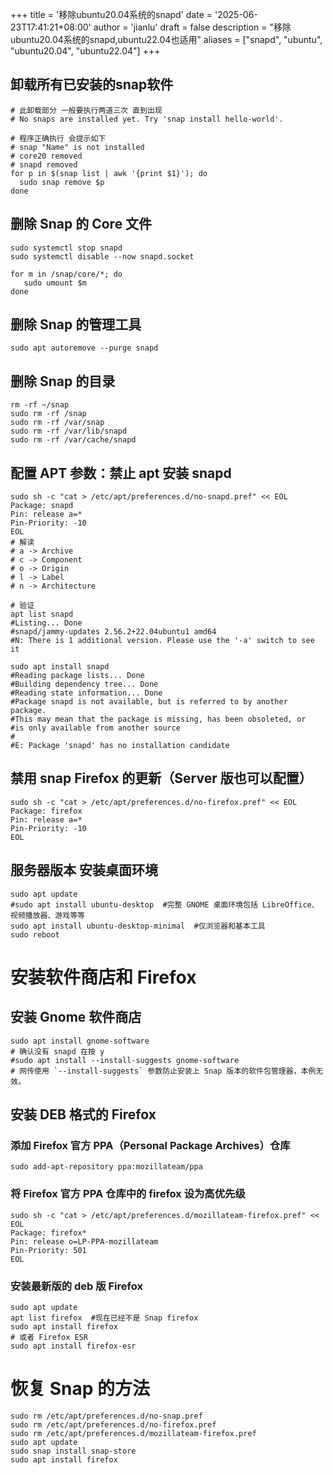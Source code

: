 +++
title = '移除ubuntu20.04系统的snapd'
date = '2025-06-23T17:41:21+08:00'
author = 'jianlu'
draft = false
description = "移除ubuntu20.04系统的snapd,ubuntu22.04也适用"
aliases = ["snapd", "ubuntu", "ubuntu20.04", "ubuntu22.04"]
+++

## 卸载所有已安装的snap软件

```shell
# 此卸载部分 一般要执行两道三次 直到出现 
# No snaps are installed yet. Try 'snap install hello-world'.

# 程序正确执行 会提示如下 
# snap "Name" is not installed
# core20 removed
# snapd removed
for p in $(snap list | awk '{print $1}'); do
  sudo snap remove $p
done
```

## 删除 Snap 的 Core 文件

```shell
sudo systemctl stop snapd
sudo systemctl disable --now snapd.socket

for m in /snap/core/*; do
   sudo umount $m
done
```

## 删除 Snap 的管理工具

```shell
sudo apt autoremove --purge snapd
```

## 删除 Snap 的目录

```shell
rm -rf ~/snap
sudo rm -rf /snap
sudo rm -rf /var/snap
sudo rm -rf /var/lib/snapd
sudo rm -rf /var/cache/snapd
```

## 配置 APT 参数：禁止 apt 安装 snapd

```shell
sudo sh -c "cat > /etc/apt/preferences.d/no-snapd.pref" << EOL
Package: snapd
Pin: release a=*
Pin-Priority: -10
EOL
# 解读
# a -> Archive
# c -> Component
# o -> Origin
# l -> Label
# n -> Architecture

# 验证 
apt list snapd
#Listing... Done
#snapd/jammy-updates 2.56.2+22.04ubuntu1 amd64
#N: There is 1 additional version. Please use the '-a' switch to see it

sudo apt install snapd
#Reading package lists... Done
#Building dependency tree... Done
#Reading state information... Done
#Package snapd is not available, but is referred to by another package.
#This may mean that the package is missing, has been obsoleted, or
#is only available from another source
#
#E: Package 'snapd' has no installation candidate

```

## 禁用 snap Firefox 的更新（Server 版也可以配置）

```shell
sudo sh -c "cat > /etc/apt/preferences.d/no-firefox.pref" << EOL
Package: firefox
Pin: release a=*
Pin-Priority: -10
EOL
```

## 服务器版本 安装桌面环境 

```shell
sudo apt update
#sudo apt install ubuntu-desktop  #完整 GNOME 桌面环境包括 LibreOffice、视频播放器、游戏等等
sudo apt install ubuntu-desktop-minimal  #仅浏览器和基本工具
sudo reboot
```

# 安装软件商店和 Firefox

## 安装 Gnome 软件商店

```shell
sudo apt install gnome-software
# 确认没有 snapd 在按 y
#sudo apt install --install-suggests gnome-software
# 网传使用 `--install-suggests` 参数防止安装上 Snap 版本的软件包管理器，本例无效。
```

## 安装 DEB 格式的 Firefox

### 添加 Firefox 官方 PPA（Personal Package Archives）仓库

```shell
sudo add-apt-repository ppa:mozillateam/ppa
```

### 将 Firefox 官方 PPA 仓库中的 firefox 设为高优先级

```shell
sudo sh -c "cat > /etc/apt/preferences.d/mozillateam-firefox.pref" << EOL
Package: firefox*
Pin: release o=LP-PPA-mozillateam
Pin-Priority: 501
EOL
```

### 安装最新版的 deb 版 Firefox

```shell
sudo apt update
apt list firefox  #现在已经不是 Snap firefox
sudo apt install firefox
# 或者 Firefox ESR
sudo apt install firefox-esr
```


# 恢复 Snap 的方法

```shell
sudo rm /etc/apt/preferences.d/no-snap.pref
sudo rm /etc/apt/preferences.d/no-firefox.pref
sudo rm /etc/apt/preferences.d/mozillateam-firefox.pref
sudo apt update
sudo snap install snap-store
sudo apt install firefox
```

[//]: # (https://sysin.cn/blog/ubuntu-remove-snap/)
